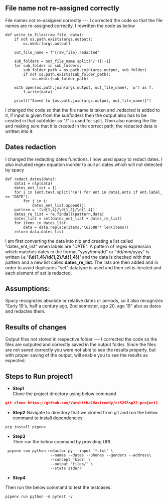 ## File name not re-assigned correctly
File names not re-assigned correctly --- I corrected the code so that the file names are re-assigned correctly.
I rewritten the code as below
~~~
def write_to_files(raw_file, data):
    if not os.path.exists(args.output):
        os.mkdir(args.output)
    
    out_file_name = f"{raw_file}.redacted"

    sub_folders = out_file_name.split('/')[:-1]
    for sub_folder in sub_folders:
        sub_folder_path = os.path.join(args.output, sub_folder)
        if not os.path.exists(sub_folder_path):
            os.mkdir(sub_folder_path)

    with open(os.path.join(args.output, out_file_name), 'w') as f:
        f.write(data)

    print(f"Saved to {os.path.join(args.output, out_file_name)}")
~~~
I changed the code so that the file name is taken and .redacted is added to it, if input is given from the subfolders then the output also has to be created in that subfolder so "/" is used for split. Then also naming the file and making sure that it is created in the correct path, the redacted data is written into it.

## Dates redaction
I changed the redacting dates functions. I now used spacy to redact dates.
I also included regex equation inorder to pull all dates which will not detected by spacy
~~~
def redact_dates(data):
    data1 = nlp(data)
    dates_ent_list = []
    for i in [ent.text.split('\n') for ent in data1.ents if ent.label_ == "DATE"]:
        for j in i:
            dates_ent_list.append(j)
    pattern = '(\d{1,4}/\d{1,2}/\d{1,4})'
    dates_re_list = re.findall(pattern,data)
    dates_list = set(dates_ent_list + dates_re_list)
    for items in dates_list:
        data = data.replace(items,'\u2588'* len(items))
    return data,dates_list
~~~
I am first converting the data into nlp and creating a list called "dates_ent_list" when labels are "DATE". A pattern of regex expression which matches dates in the format "yyyy/mm/dd" or "dd/mm/yyyy" is written i.e **'(\d{1,4}/\d{1,2}/\d{1,4})'** and the data is checked with that pattern and a new list called **dates_re_list**. The lists are then added and in order to avoid duplicates "set" datatype is used and then set is iterated and each element of set is redacted.

## Assumptions:
Spacy recognizes absolute or relative dates or periods, so it also recognizes "Early 19's, half a century ago, 2nd semester, ago 20, age 19"  also as dates and redactes them.

## Results of changes
Output files not stored in respective folder --- I corrected the code so the files are outputed and correctly saved in the output folder.
Since the files are not saved correctly you were not able to see the results properly, but with proper saving of the output, will enable you to see the results as expected.

## **Steps to Run project1**

- **Step1**  
Clone the project directory using below command

~~~json
git clone https://github.com/VarshithaCVasireddy/cs5293sp22-project1
~~~
- **Step2**
Navigate to directory that we cloned from git and run the below command to install dependencies

~~~
pip install pipenv
~~~

- **Step3**  
Then run the below command by providing URL
~~~
 pipenv run python redactor.py --input '*.txt' \
                    --names --dates --phones --genders --address\
                    --concept 'kids' \
                    --output 'files/' \
                    --stats stderr
~~~
- **Step4** 

Then run the below command to test the testcases. 
~~~
pipenv run python -m pytest -v
~~~